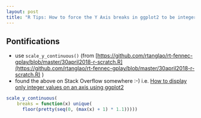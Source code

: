 ```yaml
---
layout: post
title: "R Tips: How to force the Y Axis breaks in ggplot2 to be integers from Stack Overflow: How to display only integer values on an axis using ggplot2"
---
```


## Pontifications

* use ```scale_y_continuous()``` (from [https://github.com/rtanglao/rt-fennec-gplay/blob/master/30april2018-r-scratch.R](https://github.com/rtanglao/rt-fennec-gplay/blob/master/30april2018-r-scratch.R) )
* found the above on Stack Overflow somewhere :-) i.e.  [How to display only integer values on an axis using ggplot2](https://stackoverflow.com/questions/15622001/how-to-display-only-integer-values-on-an-axis-using-ggplot2/39877048#39877048)

```R
scale_y_continuous(
    breaks = function(x) unique(
      floor(pretty(seq(0, (max(x) + 1) * 1.1))))) 
```



